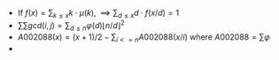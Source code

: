 - If $f(x)=\sum_{k\le x} k \cdot \mu(k), \implies \sum_{d\le x} d \cdot f(x/d)=1$
- $\sum\sum gcd(i,j) = \sum_{d\le n} \varphi(d)\lfloor n/d \rfloor ^2$
- $A002088(x)=(x+1)/2 - \sum_{i<=n}A002088(x/i)$  where $A002088=\sum \varphi$
- 

